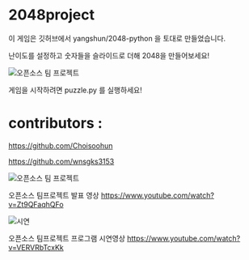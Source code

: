 

# 2048project
이 게임은 깃허브에서 yangshun/2048-python 을 토대로 만들었습니다. 

난이도를 설정하고 숫자들을 슬라이드로 더해 2048을 만들어보세요!

![오픈소스 팀 프로젝트](https://user-images.githubusercontent.com/72447176/102465836-81f9cf00-4091-11eb-8377-a7724a1965f3.png)

게임을 시작하려면 puzzle.py 를 실행하세요!

# contributors :

https://github.com/Choisoohun

https://github.com/wnsgks3153

![오픈소스 팀 프로젝트](https://user-images.githubusercontent.com/72612538/102477473-bf655900-409f-11eb-9a0a-a216390a7f67.PNG)

오픈소스 팀프로젝트 발표 영상
https://www.youtube.com/watch?v=Zt9QFaqhQFo

![시연](https://user-images.githubusercontent.com/72612538/102477921-54685200-40a0-11eb-9f82-c2dcd7434444.PNG)

오픈소스 팀프로젝트 프로그램 시연영상
https://www.youtube.com/watch?v=VERVRbTcxKk
